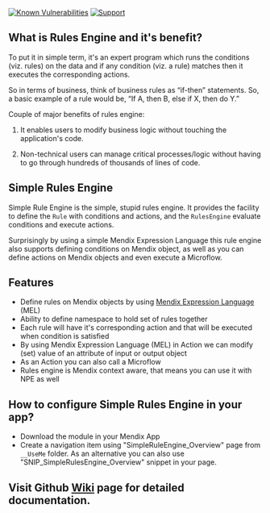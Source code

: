 [![Known Vulnerabilities](https://snyk.io/test/github/mendixlabs/SimpleRulesEngine/badge.svg?targetFile=simplerulesengine/build.gradle&tab=dependencies)](https://snyk.io/test/github/mendixlabs/SimpleRulesEngine?targetFile=simplerulesengine/build.gradle&tab=dependencies)
[![Support](https://img.shields.io/badge/Mendix%20Support%3A-Community-green.svg)](https://docs.mendix.com/community/app-store/app-store-content-support)
## What is Rules Engine and it's benefit?
To put it in simple term, it's an expert program which runs the conditions (viz. rules) on the data and if any condition (viz. a rule) matches then it executes the corresponding actions.

So in terms of business, think of business rules as “if-then” statements. So, a basic example of a rule would be, “If A, then B, else if X, then do Y.”

Couple of major benefits of rules engine:

1. It enables users to modify business logic without touching the application's code.

2. Non-technical users can manage critical processes/logic without having to go through hundreds of thousands of lines of code.

## Simple Rules Engine
Simple Rule Engine is the simple, stupid rules engine. It provides the facility to define the  `Rule` with conditions and actions, and the `RulesEngine` evaluate conditions and execute actions.

Surprisingly by using a simple Mendix Expression Language this rule engine also supports defining conditions on Mendix object, as well as you can define actions on Mendix objects and even execute a Microflow.

## Features
- Define rules on Mendix objects by using [Mendix Expression Language](https://github.com/mendixlabs/SimpleRulesEngine/wiki/Mendix-Expression-Language) (MEL)
- Ability to define namespace to hold set of rules together 
- Each rule will have it's corresponding action and that will be executed when condition is satisfied
- By using Mendix Expression Language (MEL) in Action we can modify (set) value of an attribute of input or output object
- As an Action you can also call a Microflow
- Rules engine is Mendix context aware, that means you can use it with NPE as well

## How to configure Simple Rules Engine in your app?
- Download the module in your Mendix App
- Create a navigation item using "SimpleRuleEngine_Overview" page from `__UseMe` folder. As an alternative you can also use "SNIP_SimpleRulesEngine_Overview" snippet in your page.

## Visit Github [Wiki](https://github.com/mendixlabs/SimpleRulesEngine/wiki) page for detailed documentation.